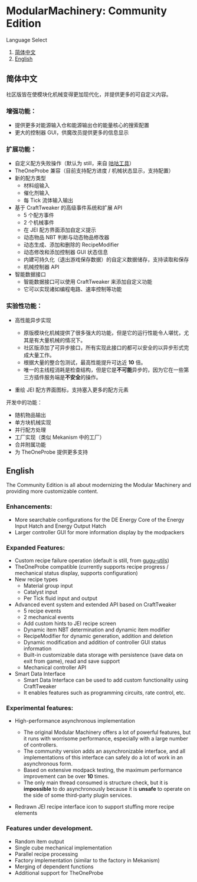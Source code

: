 # ModularMachinery: Community Edition

Language Select

1. [简体中文](#简体中文)
2. [English](#English)

## 简体中文

社区版皆在使模块化机械变得更加现代化，并提供更多的可自定义内容。

### 增强功能：

* 提供更多对能源输入仓和能源输出仓的能量核心的搜索配置
* 更大的控制器 GUI，供魔改员提供更多的信息显示

### 扩展功能：

* 自定义配方失败操作（默认为 still，来自 [咕咕工具](https://github.com/ParaParty/gugu-utils)）
* TheOneProbe 兼容（目前支持配方进度 / 机械状态显示，支持配置）
* 新的配方类型
    * 材料组输入
    * 催化剂输入
    * 每 Tick 流体输入输出
* 基于 CraftTweaker 的高级事件系统和扩展 API
    * 5 个配方事件
    * 2 个机械事件
    * 在 JEI 配方界面添加自定义提示
    * 动态物品 NBT 判断与动态物品修改器
    * 动态生成、添加和删除的 RecipeModifier
    * 动态修改和添加控制器 GUI 状态信息
    * 内建可持久化（退出游戏保存数据）的自定义数据储存，支持读取和保存
    * 机械控制器 API
* 智能数据接口
    * 智能数据接口可以使用 CraftTweaker 来添加自定义功能
    * 它可以实现诸如编程电路、速率控制等功能

### 实验性功能：

* 高性能异步实现
    * 原版模块化机械提供了很多强大的功能，但是它的运行性能令人堪忧，尤其是有大量机械的情况下。
    * 社区版添加了可异步接口，所有实现此接口的都可以安全的以异步形式完成大量工作。
    * 根据大量的整合包测试，最高性能提升可达近 **10** 倍。
    * 唯一的主线程消耗是检查结构，但是它是**不可能**异步的，因为它在一些第三方插件服务端是**不安全**的操作。

* 重绘 JEI 配方界面图标，支持塞入更多的配方元素

开发中的功能：

* 随机物品输出
* 单方块机械实现
* 并行配方处理
* 工厂实现（类似 Mekanism 中的工厂）
* 合并附属功能
* 为 TheOneProbe 提供更多支持

## English

The Community Edition is all about modernizing the Modular Machinery and providing more customizable content.

### Enhancements:

* More searchable configurations for the DE Energy Core of the Energy Input Hatch and Energy Output Hatch
* Larger controller GUI for more information display by the modpackers

### Expanded Features:

* Custom recipe failure operation (default is still, from [gugu-utils](https://github.com/ParaParty/gugu-utils))
* TheOneProbe compatible (currently supports recipe progress / mechanical status display, supports configuration)
* New recipe types
    * Material group input
    * Catalyst input
    * Per Tick fluid input and output
* Advanced event system and extended API based on CraftTweaker
    * 5 recipe events
    * 2 mechanical events
    * Add custom hints to JEI recipe screen
    * Dynamic item NBT determination and dynamic item modifier
    * RecipeModifier for dynamic generation, addition and deletion
    * Dynamic modification and addition of controller GUI status information
    * Built-in customizable data storage with persistence (save data on exit from game), read and save support
    * Mechanical controller API
* Smart Data Interface
    * Smart Data Interface can be used to add custom functionality using CraftTweaker
    * It enables features such as programming circuits, rate control, etc.

### Experimental features:

* High-performance asynchronous implementation
    * The original Modular Machinery offers a lot of powerful features, but it runs with worrisome performance, especially with a large number of controllers.
    * The community version adds an asynchronizable interface, and all implementations of this interface can safely do a lot of work in an asynchronous form.
    * Based on extensive modpack testing, the maximum performance improvement can be over **10** times.
    * The only main thread consumed is structure check, but it is **impossible** to do asynchronously because it is **unsafe** to operate on the side of some third-party plugin services.

* Redrawn JEI recipe interface icon to support stuffing more recipe elements

### Features under development.

* Random item output
* Single cube mechanical implementation
* Parallel recipe processing
* Factory implementation (similar to the factory in Mekanism)
* Merging of dependent functions
* Additional support for TheOneProbe
